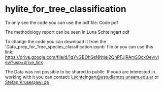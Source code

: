 ﻿# hylite_for_tree_classification

To only see the code you can use the pdf file: Code pdf

The methodology report can be seen in Luna Schteingart pdf

To change the code you can download it from the 'Data_prep_for_Tree_species_classification.ipynb' file or you can use this link: https://drive.google.com/file/d/1qYvGBOhGsNNtjej2QhPFJjRAmSQcxOev/view?usp=drive_link 

The Data was not possible to be shared to public. If youo are interested in working with it you can contact: Lschteingart@estudiantes.unsam.edu.ar or Stefan.Kruse@awi.de
